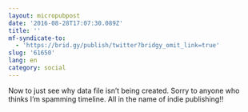 ```yaml
---
layout: micropubpost
date: '2016-08-28T17:07:30.089Z'
title: ''
mf-syndicate-to:
  - 'https://brid.gy/publish/twitter?bridgy_omit_link=true'
slug: '61650'
lang: en
category: social
---
```

Now to just see why data file isn’t being created. Sorry to anyone who thinks I’m spamming timeline. All in the name of indie publishing!! 
